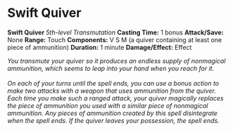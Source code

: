 # Swift Quiver

**Swift Quiver**
_5th-level Transmutation_
**Casting Time:** 1 bonus
**Attack/Save:** None
**Range:** Touch
**Components:** V S M (a quiver containing at least one piece of ammunition)
**Duration:** 1 minute
**Damage/Effect:** Effect

*You transmute your quiver so it produces an endless supply of nonmagical ammunition, which seems to leap into your hand when you reach for it.<br /><br />On each of your turns until the spell ends, you can use a bonus action to make two attacks with a weapon that uses ammunition from the quiver. Each time you make such a ranged attack, your quiver magically replaces the piece of ammunition you used with a similar piece of nonmagical ammunition. Any pieces of ammunition created by this spell disintegrate when the spell ends. If the quiver leaves your possession, the spell ends.*